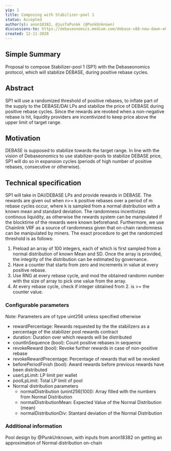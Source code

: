 ```yaml
---
yip: 1
title: Composing with Stabilizer-pool 1
status: Accepted
author(s): anon18382, @jusTaPunkk (@PunkUnknown)
discussions-to: https://debaseonomics.medium.com/debase-v88-new-dawn-e6bc213796a3
created: 12-11-2020
---
```

## Simple Summary
Proposal to compose Stabilizer-pool 1 (SP1) with the Debaseonomics protocol, which will stabilize DEBASE, during positive rebase cycles.

## Abstract
SP1 will use a randomized threshold of positive rebases, to inflate part of the supply to the DEBASE/DAI LPs and stabilize the price of DEBASE during positive rebase cycles. Since the rewards are revoked when a non-negative rebase is hit, liquidity providers are incentivized to keep price above the upper limit of target range.  

## Motivation
DEBASE is supposed to stabilize towards the target range. In line with the vision of Debaseonomics to use stabilizer-pools to stabilize DEBASE price, SP1 will do so in expansion cycles (periods of high number of positive rebases, consecutive or otherwise). 

## Technical specification
SP1 will take in DAI/DEBASE LPs and provide rewards in DEBASE. 
The rewards are given out when n>= k positive rebases over a period of m rebase cycles occur, where k is sampled from a normal distribution with a known mean and standard deviation. 
The randomness incentivizes continous liquidity, as otherwise the rewards system can be manipulated if the blocktime of the rewards were known beforehand.
Furthermore, we use Chainlink VRF as a source of randomness given that on-chain randomness can be manipulated by miners.
The exact procedure to get the randomzied threshold is as follows: 
1. Preload an array of 100 integers, each of which is first sampled from a normal distribution of known Mean and SD. Once the array is provided, the integrity of the distribution can be estimated by governance. 
2. Have a counter that starts from zero and increments in value at every positive rebase. 
2. Use RNG at every rebase cycle, and mod the obtained randomn number with the size of array to pick one value from the array.
3. At every rebase cycle, check if integer obtained from 2. is >= the counter value.

### Configurable parameters 
Note: Parameters are of type uint256 unless specified otherwise
* rewardPercentage: Rewards requested by the the stabilizers as a percentage of the stabilizer pool rewards contract
* duration: Duration over which rewards will be distributed
* countInSequence (bool): Count positive rebases in sequence
* revokeReward (bool): Revoke further rewards in case of non-positive rebase
* revokeRewardPrecentage: Percentage of rewards that will be revoked
* beforePeriodFinish (bool): Award rewards before previous rewards have been distributed
* userLpLimit: LP limit per wallet
* poolLpLimit: Total LP limit of pool
* Normal distribution parameters
  * normalDistribution (unint256[100]): Array filled with the numbers from Normal Distribution
  * normalDistributionMean: Expected Value of the Normal Distribution (mean)
  * normalDistributionDiv: Stantard deviation of the Normal Distribution

### Additional information
Pool design by @PunkUnknown, with inputs from anon18382 on getting an approximation of Normal distribution on-chain
